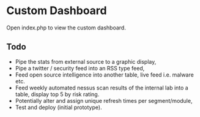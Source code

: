 # Custom Dashboard
Open index.php to view the custom dashboard.

## Todo
* Pipe the stats from external source to a graphic display,
* Pipe a twitter / security feed into an RSS type feed,
* Feed open source intelligence into another table, live feed i.e. malware etc. 
* Feed weekly automated nessus scan results of the internal lab into a table, display top 5 by risk rating.
* Potentially alter and assign unique refresh times per segment/module,
* Test and deploy (initial prototype).
